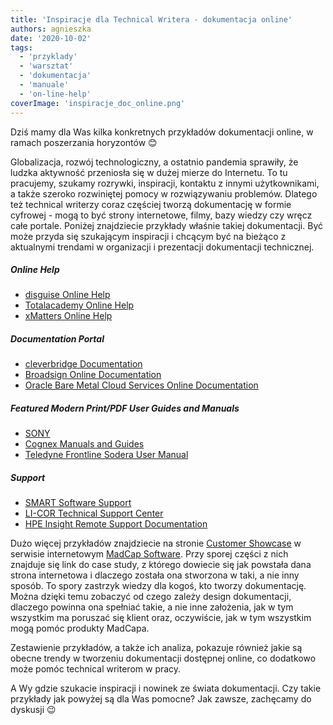 ```yaml
---
title: 'Inspiracje dla Technical Writera - dokumentacja online'
authors: agnieszka
date: '2020-10-02'
tags:
  - 'przyklady'
  - 'warsztat'
  - 'dokumentacja'
  - 'manuale'
  - 'on-line-help'
coverImage: 'inspiracje_doc_online.png'
---
```


Dziś mamy dla Was kilka konkretnych przykładów dokumentacji online, w ramach
poszerzania horyzontów 😊

<!--truncate-->

Globalizacja, rozwój technologiczny, a ostatnio pandemia sprawiły, że ludzka
aktywność przeniosła się w dużej mierze do Internetu. To tu pracujemy, szukamy
rozrywki, inspiracji, kontaktu z innymi użytkownikami, a także szeroko
rozwiniętej pomocy w rozwiązywaniu problemów. Dlatego też technical writerzy
coraz częściej tworzą dokumentację w formie cyfrowej - mogą to być strony
internetowe, filmy, bazy wiedzy czy wręcz całe portale. Poniżej znajdziecie
przykłady właśnie takiej dokumentacji. Być może przyda się szukającym inspiracji
i chcącym być na bieżąco z aktualnymi trendami w organizacji i prezentacji
dokumentacji technicznej.

##### Online Help

- [disguise Online Help](http://help.disguise.one/Content/Home.htm)
- [Totalacademy Online Help](https://academy.totalmobile.co.uk/Content/Home.htm)
- [xMatters Online Help](https://help.xmatters.com/ondemand/xmatters.htm)

##### Documentation Portal

- [cleverbridge Documentation](https://docs.cleverbridge.com/public/all/home.htm)
- [Broadsign Online Documentation](https://broadsign.com/documentation/)
- [Oracle Bare Metal Cloud Services Online Documentation](https://docs.cloud.oracle.com/en-us/iaas/Content/home.htm)

##### Featured Modern Print/PDF User Guides and Manuals

- [SONY](https://www.sonycreativesoftware.com/download/manuals)
- [Cognex Manuals and Guides](https://support.cognex.com/en/documentation/dataman/dm-475v)
- [Teledyne Frontline Sodera User Manual](https://fte.com/docs/UserManuals/UserManualSodera.pdf)

##### Support

- [SMART Software Support](https://support.smarttech.com/docs/hardware/displays/smart-board-7000/en/home.cshtml)
- [LI-COR Technical Support Center](https://www.licor.com/env/support/home.html)
- [HPE Insight Remote Support Documentation](https://techlibrary.hpe.com/docs/enterprise/servers/InsightRS/webhelp/InsightRSHelp.htm)

Dużo więcej przykładów znajdziecie na stronie
[Customer Showcase](https://www.madcapsoftware.com/customers/customer-showcase/)
w serwisie internetowym [MadCap Software](https://www.madcapsoftware.com/). Przy
sporej części z nich znajduje się link do case study, z którego dowiecie się jak
powstała dana strona internetowa i dlaczego została ona stworzona w taki, a nie
inny sposób. To spory zastrzyk wiedzy dla kogoś, kto tworzy dokumentację. Można
dzięki temu zobaczyć od czego zależy design dokumentacji, dlaczego powinna ona
spełniać takie, a nie inne założenia, jak w tym wszystkim ma poruszać się klient
oraz, oczywiście, jak w tym wszystkim mogą pomóc produkty MadCapa.

Zestawienie przykładów, a także ich analiza, pokazuje również jakie są obecne
trendy w tworzeniu dokumentacji dostępnej online, co dodatkowo może pomóc
technical writerom w pracy.

A Wy gdzie szukacie inspiracji i nowinek ze świata dokumentacji. Czy takie
przykłady jak powyżej są dla Was pomocne? Jak zawsze, zachęcamy do dyskusji 😉
